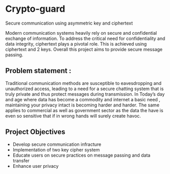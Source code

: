 # Crypto-guard
Secure communication using asymmetric key and ciphertext


Modern communication systems heavily rely on secure and confidential exchange of information. To address the critical need for confidentiality and data integrity, ciphertext plays a pivotal role. 
This is achieved using ciphertext and 2 keys.
Overall this project aims to provide secure message passing. 
 



## Problem statement :

Traditional communication methods are susceptible to eavesdropping and unauthorized access, leading to a need for a secure chatting system that is truly private and thus protect messages during transmission.
In Today’s day and age where data has become a commodity and internet a basic need , maintaining your privacy intact is becoming harder and harder. The same applies to commercial as well as government sector as the data the have is even so sensitive that if in wrong hands will surely create havoc.


## Project Objectives

* Develop secure communication infracture
* Implementation of two key cipher system
* Educate users on secure practices on message passing and data transfer
* Enhance user privacy

